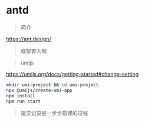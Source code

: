 # antd

> 简介

https://ant.design/

> 框架害人啊

> umijs

https://umijs.org/docs/getting-started#change-setting

``` bash
mkdir umi-project && cd umi-project
npx @umijs/create-umi-app
npm install
npm run start
```

> 提交记录是一步步搭建的过程

